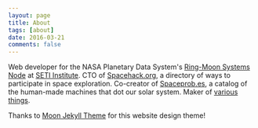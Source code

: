 ```yaml
---
layout: page
title: About
tags: [about]
date: 2016-03-21
comments: false
---
```

<p>Web developer for the NASA Planetary Data System's <a href = "https://pds-rings.seti.org">Ring-Moon Systems Node</a> at <a href = "http://www.seti.org/">SETI Institute</a>. CTO of <a href = "http://Spacehack.org">Spacehack.org</a>, a directory of ways to participate in space exploration. Co-creator of <a href = "https://spaceprob.es/">Spaceprob.es</a>, a catalog of the human-made machines that dot our solar system. Maker of <a href = "https://github.com/Basilleaf">various things</a>.</p>

<p>
Thanks to <a href = "https://github.com/TaylanTatli/Moon">Moon Jekyll Theme</a> for this website design theme!

<!-- div>    
<center><a href="http://taylantatli.github.io/Moon"><b>Moon</b></a> is a minimal, one column jekyll theme.</center>

## Features
* Minimal, you can focus on your content
* Responsive
* Disqus integration
* Syntax highlighting
* Optional post image
* Social icons
* Page for sharing projects
* Optional background image
* Simple navigation menu
* MathJax support

## Preview

{% capture images %}
    https://cloud.githubusercontent.com/assets/754514/14509720/61c61058-01d6-11e6-93ab-0918515ecd56.png
    https://cloud.githubusercontent.com/assets/754514/14509716/61ac6c8e-01d6-11e6-879f-8308883de790.png
{% endcapture %}
{% include gallery images=images caption="Screenshots of Moon Theme" cols=2 %}

See a [live version of Moon](http://taylantatli.github.io/Moon) hosted on GitHub.

## Getting Started

To learn how to install and use this theme check out the [Setup Guide](http://taylantatli.me/Moon/moon-theme/) for more information.

[Install Moon](https://github.com/TaylanTatli/Moon){: .btn}

</div -->
